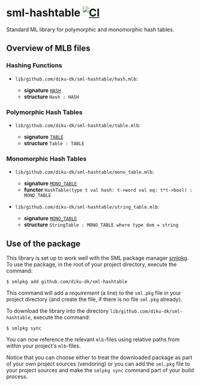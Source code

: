 # sml-hashtable [![CI](https://github.com/diku-dk/sml-hashtable/workflows/CI/badge.svg)](https://github.com/diku-dk/sml-hashtable/actions)

Standard ML library for polymorphic and monomorphic hash tables.

## Overview of MLB files

### Hashing Functions

- `lib/github.com/diku-dk/sml-hashtable/hash.mlb`:

  - **signature** [`HASH`](lib/github.com/diku-dk/sml-hashtable/HASH.sig)
  - **structure** `Hash : HASH`

### Polymorphic Hash Tables

- `lib/github.com/diku-dk/sml-hashtable/table.mlb`:

  - **signature** [`TABLE`](lib/github.com/diku-dk/sml-hashtable/TABLE.sig)
  - **structure** `Table : TABLE`

### Monomorphic Hash Tables

- `lib/github.com/diku-dk/sml-hashtable/mono_table.mlb`:

  - **signature** [`MONO_TABLE`](lib/github.com/diku-dk/sml-hashtable/MONO_TABLE.sig)
  - **functor** `HashTable(type t val hash: t->word val eq: t*t->bool) : MONO_TABLE`

- `lib/github.com/diku-dk/sml-hashtable/string_table.mlb`:

  - **signature** [`MONO_TABLE`](lib/github.com/diku-dk/sml-hashtable/MONO_TABLE.sig)
  - **structure** `StringTable : MONO_TABLE where type dom = string`

## Use of the package

This library is set up to work well with the SML package manager
[smlpkg](https://github.com/diku-dk/smlpkg).  To use the package, in
the root of your project directory, execute the command:

```
$ smlpkg add github.com/diku-dk/sml-hashtable
```

This command will add a _requirement_ (a line) to the `sml.pkg` file in your
project directory (and create the file, if there is no file `sml.pkg`
already).

To download the library into the directory
`lib/github.com/diku-dk/sml-hashtable`, execute the command:

```
$ smlpkg sync
```

You can now reference the relevant `mlb`-files using relative paths from
within your project's `mlb`-files.

Notice that you can choose either to treat the downloaded package as
part of your own project sources (vendoring) or you can add the
`sml.pkg` file to your project sources and make the `smlpkg sync`
command part of your build process.
